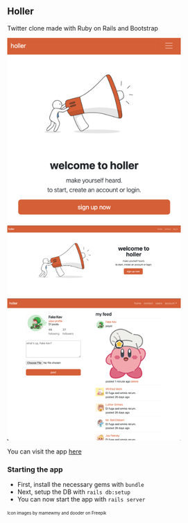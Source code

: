 ## Holler

Twitter clone made with Ruby on Rails and Bootstrap

<img src="./app/assets/images/mobile-hero.png" alt="mobile landing page" width="400"/><br/>
<img src="./app/assets/images/desktop-hero.png" alt="desktop landing page" width="400"/><br/>
<img src="./app/assets/images/sample-feed.png" alt="sample feed" width="400"/>
<!-- ![Mobile landing page](/app/assets/images/mobile-hero.png)
![Desktop landing page](/app/assets/images/desktop-hero.png)
![Sample feed](/app/assets/images/sample-feed.png) -->

You can visit the app [here](https://holler-app.herokuapp.com/)

### Starting the app

- First, install the necessary gems with `bundle`
- Next, setup the DB with `rails db:setup`
- You can now start the app with `rails server`

<sub><sup>Icon images by mamewmy and dooder on Freepik</sup></sub>
